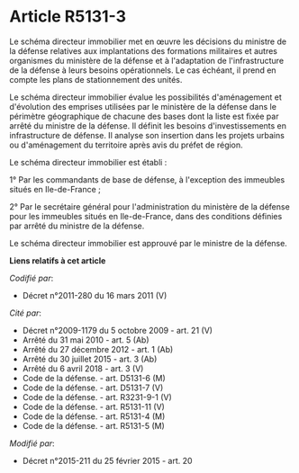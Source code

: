 # Article R5131-3

Le schéma directeur immobilier met en œuvre les décisions du ministre de la défense relatives aux implantations des
formations militaires et autres organismes du ministère de la défense et à l'adaptation de l'infrastructure de la défense à
leurs besoins opérationnels. Le cas échéant, il prend en compte les plans de stationnement des unités. 

Le schéma directeur immobilier évalue les possibilités d'aménagement et d'évolution des emprises utilisées par le ministère
de la défense dans le périmètre géographique de chacune des bases dont la liste est fixée par arrêté du ministre de la
défense. Il définit les besoins d'investissements en infrastructure de défense. Il analyse son insertion dans les projets
urbains ou d'aménagement du territoire après avis du préfet de région. 

Le schéma directeur immobilier est établi : 

1° Par les commandants de base de défense, à l'exception des immeubles situés en Ile-de-France ; 

2° Par le secrétaire général pour l'administration du ministère de la défense pour les immeubles situés en Ile-de-France,
dans des conditions définies par arrêté du ministre de la défense. 

Le schéma directeur immobilier est approuvé par le ministre de la défense.

**Liens relatifs à cet article**

_Codifié par_:

  - Décret n°2011-280 du 16 mars 2011 (V)

_Cité par_:

  - Décret n°2009-1179 du 5 octobre 2009 - art. 21 (V)
  - Arrêté du 31 mai 2010 - art. 5 (Ab)
  - Arrêté du 27 décembre 2012 - art. 1 (Ab)
  - Arrêté du 30 juillet 2015 - art. 3 (Ab)
  - Arrêté du 6 avril 2018 - art. 3 (V)
  - Code de la défense. - art. D5131-6 (M)
  - Code de la défense. - art. D5131-7 (V)
  - Code de la défense. - art. R3231-9-1 (V)
  - Code de la défense. - art. R5131-11 (V)
  - Code de la défense. - art. R5131-4 (M)
  - Code de la défense. - art. R5131-5 (M)

_Modifié par_:

  - Décret n°2015-211 du 25 février 2015 - art. 20
